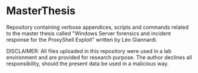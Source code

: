 # MasterThesis
Repository containing verbose appendices, scripts and commands related to the master thesis called "Windows Server forensics and incident response for the ProxyShell Exploit" written by Léo Giannardi.

DISCLAIMER:
All files uploaded in this repository were used in a lab environment and are provided for research purpose. The author declines all responsibility, should the present data be used in a malicious way.
